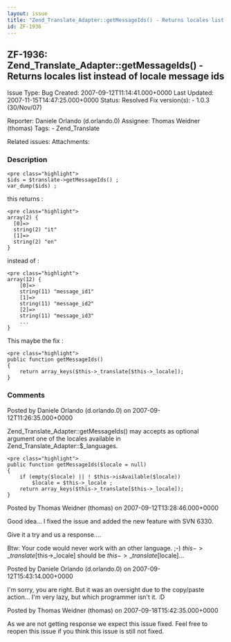 ```yaml
---
layout: issue
title: "Zend_Translate_Adapter::getMessageIds() - Returns locales list instead of locale message ids"
id: ZF-1936
---
```


ZF-1936: Zend\_Translate\_Adapter::getMessageIds() - Returns locales list instead of locale message ids
-------------------------------------------------------------------------------------------------------

 Issue Type: Bug Created: 2007-09-12T11:14:41.000+0000 Last Updated: 2007-11-15T14:47:25.000+0000 Status: Resolved Fix version(s): - 1.0.3 (30/Nov/07)
 
 Reporter:  Daniele Orlando (d.orlando.0)  Assignee:  Thomas Weidner (thomas)  Tags: - Zend\_Translate
 
 Related issues: 
 Attachments: 
### Description

 
    <pre class="highlight">
    $ids = $translate->getMessageIds() ;
    var_dump($ids) ;


this returns :

 
    <pre class="highlight">
    array(2) {
      [0]=>
      string(2) "it"
      [1]=>
      string(2) "en"
    }


instead of :

 
    <pre class="highlight">
    array(12) {
        [0]=>
        string(11) "message_id1"
        [1]=>
        string(11) "message_id2"
        [2]=>
        string(11) "message_id3"
        ...
    }


This maybe the fix :

 
    <pre class="highlight">
    public function getMessageIds()
    {
        return array_keys($this->_translate[$this->_locale]);
    }


 

 

### Comments

Posted by Daniele Orlando (d.orlando.0) on 2007-09-12T11:26:35.000+0000

Zend\_Translate\_Adapter::getMessageIds() may accepts as optional argument one of the locales available in Zend\_Translate\_Adapter::$\_languages.

 
    <pre class="highlight">
    public function getMessageIds($locale = null)
    {
        if (empty($locale) || ! $this->isAvailable($locale))
            $locale = $this->_locale ;
        return array_keys($this->_translate[$this->_locale]);
    }


 

 

Posted by Thomas Weidner (thomas) on 2007-09-12T13:28:46.000+0000

Good idea... I fixed the issue and added the new feature with SVN 6330.

Give it a try and us a response....

Btw: Your code would never work with an other language. ;-) $this->\_translate[$this->\_locale] should be $this->\_translate[$locale]...

 

 

Posted by Daniele Orlando (d.orlando.0) on 2007-09-12T15:43:14.000+0000

I'm sorry, you are right. But it was an oversight due to the copy/paste action... I'm very lazy, but which programmer isn't it. :D

 

 

Posted by Thomas Weidner (thomas) on 2007-09-18T15:42:35.000+0000

As we are not getting response we expect this issue fixed. Feel free to reopen this issue if you think this issue is still not fixed.

 

 